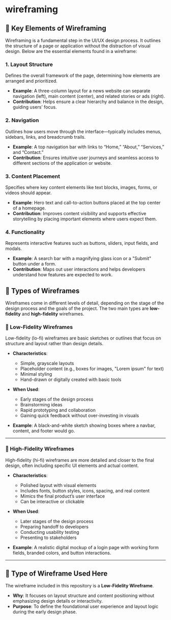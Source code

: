 # wireframing
## 📐 Key Elements of Wireframing

Wireframing is a fundamental step in the UI/UX design process. It outlines the structure of a page or application without the distraction of visual design. Below are the essential elements found in a wireframe:

### 1. **Layout Structure**
Defines the overall framework of the page, determining how elements are arranged and prioritized.

- **Example**: A three-column layout for a news website can separate navigation (left), main content (center), and related stories or ads (right).
- **Contribution**: Helps ensure a clear hierarchy and balance in the design, guiding users’ focus.

### 2. **Navigation**
Outlines how users move through the interface—typically includes menus, sidebars, links, and breadcrumb trails.

- **Example**: A top navigation bar with links to “Home,” “About,” “Services,” and “Contact.”
- **Contribution**: Ensures intuitive user journeys and seamless access to different sections of the application or website.

### 3. **Content Placement**
Specifies where key content elements like text blocks, images, forms, or videos should appear.

- **Example**: Hero text and call-to-action buttons placed at the top center of a homepage.
- **Contribution**: Improves content visibility and supports effective storytelling by placing important elements where users expect them.

### 4. **Functionality**
Represents interactive features such as buttons, sliders, input fields, and modals.

- **Example**: A search bar with a magnifying glass icon or a "Submit" button under a form.
- **Contribution**: Maps out user interactions and helps developers understand how features are expected to work.
## 🧩 Types of Wireframes

Wireframes come in different levels of detail, depending on the stage of the design process and the goals of the project. The two main types are **low-fidelity** and **high-fidelity** wireframes.

### 🔹 Low-Fidelity Wireframes
Low-fidelity (lo-fi) wireframes are basic sketches or outlines that focus on structure and layout rather than design details.

- **Characteristics**:
  - Simple, grayscale layouts
  - Placeholder content (e.g., boxes for images, "Lorem ipsum" for text)
  - Minimal styling
  - Hand-drawn or digitally created with basic tools

- **When Used**:
  - Early stages of the design process
  - Brainstorming ideas
  - Rapid prototyping and collaboration
  - Gaining quick feedback without over-investing in visuals

- **Example**: A black-and-white sketch showing boxes where a navbar, content, and footer would go.

---

### 🔸 High-Fidelity Wireframes
High-fidelity (hi-fi) wireframes are more detailed and closer to the final design, often including specific UI elements and actual content.

- **Characteristics**:
  - Polished layout with visual elements
  - Includes fonts, button styles, icons, spacing, and real content
  - Mimics the final product’s user interface
  - Can be interactive or clickable

- **When Used**:
  - Later stages of the design process
  - Preparing handoff to developers
  - Conducting usability testing
  - Presenting to stakeholders

- **Example**: A realistic digital mockup of a login page with working form fields, branded colors, and button interactions.

---

## 📌 Type of Wireframe Used Here

The wireframe included in this repository is a **Low-Fidelity Wireframe**.

- **Why**: It focuses on layout structure and content positioning without emphasizing design details or interactivity.
- **Purpose**: To define the foundational user experience and layout logic during the early design phase.
